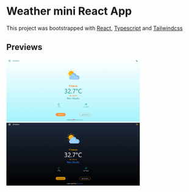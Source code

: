 # Weather mini React App

This project was bootstrapped with [React](https://reactjs.org/), [Typescript](https://www.typescriptlang.org/) and [Tailwindcss](https://tailwindcss.com/)

## Previews

<img src="public/weather_light.png" alt="screenshots" width="350"> <img src="public/weather_dark.png" alt="screenshots" width="350">
